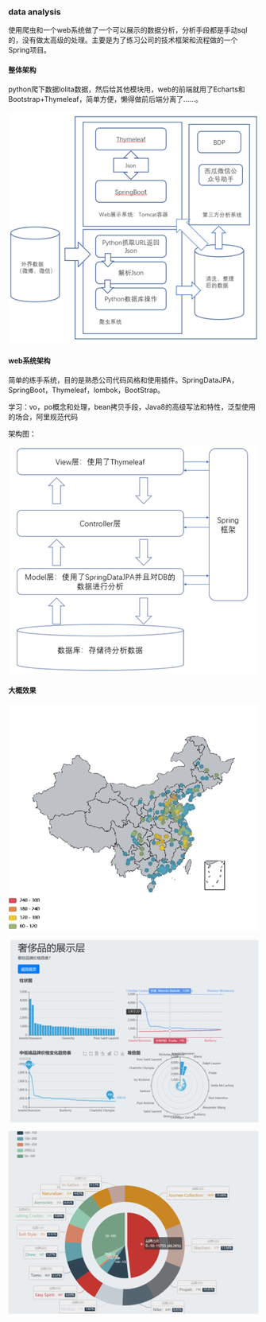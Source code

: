 ### data analysis

  使用爬虫和一个web系统做了一个可以展示的数据分析，分析手段都是手动sql的，没有做太高级的处理。主要是为了练习公司的技术框架和流程做的一个Spring项目。
  
  
  
#### 整体架构
  python爬下数据lolita数据，然后给其他模块用，web的前端就用了Echarts和Bootstrap+Thymeleaf，简单方便，懒得做前后端分离了……。
  
  ![image](https://github.com/MOIPA/DataAnalysis/blob/master/images/img1.png)
  
  
#### web系统架构

  简单的练手系统，目的是熟悉公司代码风格和使用插件。SpringDataJPA，SpringBoot，Thymeleaf，lombok，BootStrap。
  
  学习：vo，po概念和处理，bean拷贝手段，Java8的高级写法和特性，泛型使用的场合，阿里规范代码
  
  架构图：
  
   ![image](https://github.com/MOIPA/DataAnalysis/blob/master/images/img2.png)
    
    
#### 大概效果
  
   ![image](https://github.com/MOIPA/DataAnalysis/blob/master/images/img3.png)
   
   
   ![image](https://github.com/MOIPA/DataAnalysis/blob/master/images/im4.png)
   
   ![image](https://github.com/MOIPA/DataAnalysis/blob/master/images/img5.png)   
